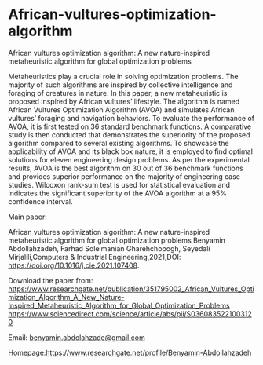 # African-vultures-optimization-algorithm
African vultures optimization algorithm: A new nature-inspired metaheuristic algorithm for global optimization problems

Metaheuristics play a crucial role in solving optimization problems. The majority of such algorithms are inspired by collective intelligence and foraging of creatures in nature. In this paper, a new metaheuristic is proposed inspired by African vultures’ lifestyle. The algorithm is named African Vultures Optimization Algorithm (AVOA) and simulates African vultures’ foraging and navigation behaviors. To evaluate the performance of AVOA, it is first tested on 36 standard benchmark functions. A comparative study is then conducted that demonstrates the superiority of the proposed algorithm compared to several existing algorithms. To showcase the applicability of AVOA and its black box nature, it is employed to find optimal solutions for eleven engineering design problems. As per the experimental results, AVOA is the best algorithm on 30 out of 36 benchmark functions and provides superior performance on the majority of engineering case studies. Wilcoxon rank-sum test is used for statistical evaluation and indicates the significant superiority of the AVOA algorithm at a 95% confidence interval.


Main paper:

African vultures optimization algorithm: A new nature-inspired metaheuristic algorithm for global optimization problems Benyamin Abdollahzadeh, Farhad Soleimanian Gharehchopogh, Seyedali Mirjalili,Computers & Industrial Engineering,2021,DOI: https://doi.org/10.1016/j.cie.2021.107408.

Download the paper from:
https://www.researchgate.net/publication/351795002_African_Vultures_Optimization_Algorithm_A_New_Nature-Inspired_Metaheuristic_Algorithm_for_Global_Optimization_Problems
https://www.sciencedirect.com/science/article/abs/pii/S0360835221003120

Email: benyamin.abdolahzade@gmail.com

Homepage:https://www.researchgate.net/profile/Benyamin-Abdollahzadeh
